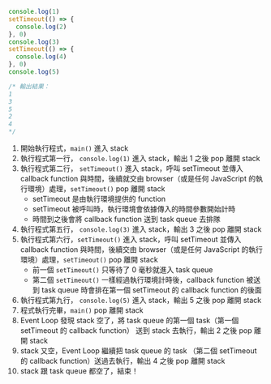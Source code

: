 ```javascript
console.log(1)
setTimeout(() => {
  console.log(2)
}, 0)
console.log(3)
setTimeout(() => {
  console.log(4)
}, 0)
console.log(5)

/* 輸出結果：
1
3
5
2
4
*/
```

1. 開始執行程式，`main()` 進入 stack
2. 執行程式第一行， `console.log(1)` 進入 stack，輸出 1 之後 pop 離開 stack
3. 執行程式第二行， `setTimeout()` 進入 stack，呼叫 setTimeout 並傳入 callback function 與時間，後續就交由 browser（或是任何 JavaScript 的執行環境）處理，`setTimeout()` pop 離開 stack
   * setTimeout 是由執行環境提供的 function
   * setTimeout 被呼叫時，執行環境會依據傳入的時間參數開始計時
   * 時間到之後會將 callback function 送到 task queue 去排隊
4. 執行程式第五行， `console.log(3)` 進入 stack，輸出 3 之後 pop 離開 stack
5. 執行程式第六行，`setTimeout()` 進入 stack，呼叫 setTimeout 並傳入 callback function 與時間，後續交由 browser（或是任何 JavaScript 的執行環境）處理，`setTimeout()` pop 離開 stack
   * 前一個 `setTimeout()` 只等待了 0 毫秒就進入 task queue
   * 第二個 `setTimeout()` 一樣經過執行環境計時後，callback function 被送到 task queue 時會排在第一個 setTimeout 的 callback function 的後面
6. 執行程式第九行， `console.log(5)` 進入 stack，輸出 5 之後 pop 離開 stack
7. 程式執行完畢，`main()` pop 離開 stack
8. Event Loop 發現 stack 空了，將 task queue 的第一個 task（第一個 setTimeout 的 callback function） 送到 stack 去執行，輸出 2 之後 pop 離開 stack
9. stack 又空，Event Loop 繼續把 task queue 的 task （第二個 setTimeout 的 callback function）送過去執行，輸出 4 之後 pop 離開 stack
10. stack 跟 task queue 都空了，結束！